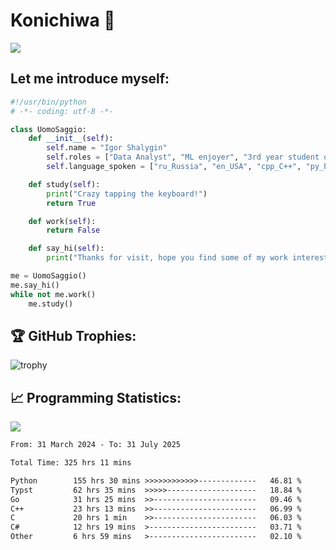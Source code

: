 # Konichiwa 👋
![](https://komarev.com/ghpvc/?username=IgorFandre&color=brightgreen)

## Let me introduce myself:
```py
#!/usr/bin/python
# -*- coding: utf-8 -*-

class UomoSaggio:
    def __init__(self):
        self.name = "Igor Shalygin"
        self.roles = ["Data Analyst", "ML enjoyer", "3rd year student of MIPT"]
        self.language_spoken = ["ru_Russia", "en_USA", "cpp_C++", "py_Python", "go_Golang"]

    def study(self):
        print("Crazy tapping the keyboard!")
        return True

    def work(self):
        return False

    def say_hi(self):
        print("Thanks for visit, hope you find some of my work interesting.")

me = UomoSaggio()
me.say_hi()
while not me.work()
    me.study()
```

## 🏆 GitHub Trophies:
![trophy](https://github-profile-trophy.vercel.app/?username=IgorFandre&title=MultiLanguage,Repositories,Commits,Experience,PullRequest,Reviews)

## 📈 Programming Statistics:

![](https://github-profile-summary-cards.vercel.app/api/cards/profile-details?username=IgorFandre&theme=solarized_dark)

<!--START_SECTION:waka-->

```txt
From: 31 March 2024 - To: 31 July 2025

Total Time: 325 hrs 11 mins

Python        155 hrs 30 mins >>>>>>>>>>>>-------------   46.81 %
Typst         62 hrs 35 mins  >>>>>--------------------   18.84 %
Go            31 hrs 25 mins  >>-----------------------   09.46 %
C++           23 hrs 13 mins  >>-----------------------   06.99 %
C             20 hrs 1 min    >>-----------------------   06.03 %
C#            12 hrs 19 mins  >------------------------   03.71 %
Other         6 hrs 59 mins   >------------------------   02.10 %
```

<!--END_SECTION:waka-->

